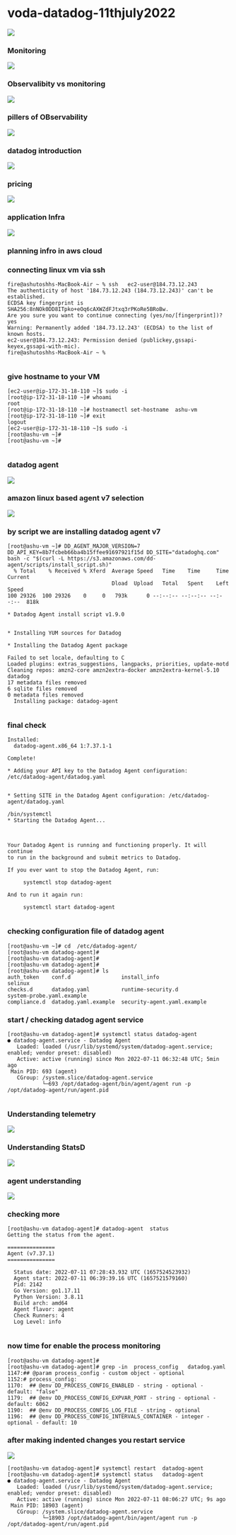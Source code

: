 # voda-datadog-11thjuly2022

<img src="plan.png">

### Monitoring 

<img src="intro.png">

### Observalibity vs monitoring 

<img src="ob.png">

### pillers of OBservability 

<img src="pl.png">

### datadog introduction 

<img src="datadog.png">

### pricing 

<img src="price.png">

### application Infra 

<img src="appinfra.png">

### planning infro in aws cloud 

### connecting linux vm via ssh 

```
fire@ashutoshhs-MacBook-Air ~ % ssh   ec2-user@184.73.12.243
The authenticity of host '184.73.12.243 (184.73.12.243)' can't be established.
ECDSA key fingerprint is SHA256:8nNOk0DD8ITpko+eOq6cAXWZdFJtxq3rPKoRe5BRoBw.
Are you sure you want to continue connecting (yes/no/[fingerprint])? yes
Warning: Permanently added '184.73.12.243' (ECDSA) to the list of known hosts.
ec2-user@184.73.12.243: Permission denied (publickey,gssapi-keyex,gssapi-with-mic).
fire@ashutoshhs-MacBook-Air ~ % 


```

### give hostname to your VM 

```
[ec2-user@ip-172-31-18-110 ~]$ sudo -i 
[root@ip-172-31-18-110 ~]# whoami
root
[root@ip-172-31-18-110 ~]# hostnamectl set-hostname  ashu-vm 
[root@ip-172-31-18-110 ~]# exit
logout
[ec2-user@ip-172-31-18-110 ~]$ sudo -i
[root@ashu-vm ~]# 
[root@ashu-vm ~]# 


```

### datadog agent 

<img src="agent.png">

### amazon linux based agent v7 selection 

<img src="v7.png">

### by script we are installing datadog agent v7 

```
[root@ashu-vm ~]# DD_AGENT_MAJOR_VERSION=7 DD_API_KEY=8b7fcbeb66ba4b15ffee91697921f15d DD_SITE="datadoghq.com" bash -c "$(curl -L https://s3.amazonaws.com/dd-agent/scripts/install_script.sh)"
  % Total    % Received % Xferd  Average Speed   Time    Time     Time  Current
                                 Dload  Upload   Total   Spent    Left  Speed
100 29326  100 29326    0     0   793k      0 --:--:-- --:--:-- --:--:--  818k

* Datadog Agent install script v1.9.0


* Installing YUM sources for Datadog

* Installing the Datadog Agent package

Failed to set locale, defaulting to C
Loaded plugins: extras_suggestions, langpacks, priorities, update-motd
Cleaning repos: amzn2-core amzn2extra-docker amzn2extra-kernel-5.10 datadog
17 metadata files removed
6 sqlite files removed
0 metadata files removed
  Installing package: datadog-agent


```

### final check 

```
Installed:
  datadog-agent.x86_64 1:7.37.1-1                                               

Complete!

* Adding your API key to the Datadog Agent configuration: /etc/datadog-agent/datadog.yaml


* Setting SITE in the Datadog Agent configuration: /etc/datadog-agent/datadog.yaml

/bin/systemctl
* Starting the Datadog Agent...



Your Datadog Agent is running and functioning properly. It will continue
to run in the background and submit metrics to Datadog.

If you ever want to stop the Datadog Agent, run:

     systemctl stop datadog-agent

And to run it again run:

     systemctl start datadog-agent


```

### checking configuration file of datadog agent 

```
[root@ashu-vm ~]# cd  /etc/datadog-agent/
[root@ashu-vm datadog-agent]# 
[root@ashu-vm datadog-agent]# 
[root@ashu-vm datadog-agent]# 
[root@ashu-vm datadog-agent]# ls
auth_token    conf.d                install_info                 selinux
checks.d      datadog.yaml          runtime-security.d           system-probe.yaml.example
compliance.d  datadog.yaml.example  security-agent.yaml.example

```

### start / checking datadog agent service 

```
[root@ashu-vm datadog-agent]# systemctl status datadog-agent 
● datadog-agent.service - Datadog Agent
   Loaded: loaded (/usr/lib/systemd/system/datadog-agent.service; enabled; vendor preset: disabled)
   Active: active (running) since Mon 2022-07-11 06:32:48 UTC; 5min ago
 Main PID: 693 (agent)
   CGroup: /system.slice/datadog-agent.service
           └─693 /opt/datadog-agent/bin/agent/agent run -p /opt/datadog-agent/run/agent.pid


```

### Understanding telemetry 

<img src="tel.png">

### Understanding StatsD 

<img src="statsd.png">

### agent understanding 

<img src="agg.png">

### checking more 

```
[root@ashu-vm datadog-agent]# datadog-agent  status 
Getting the status from the agent.

===============
Agent (v7.37.1)
===============

  Status date: 2022-07-11 07:28:43.932 UTC (1657524523932)
  Agent start: 2022-07-11 06:39:39.16 UTC (1657521579160)
  Pid: 2142
  Go Version: go1.17.11
  Python Version: 3.8.11
  Build arch: amd64
  Agent flavor: agent
  Check Runners: 4
  Log Level: info


```

### now time for enable the process monitoring 

```
[root@ashu-vm datadog-agent]# 
[root@ashu-vm datadog-agent]# grep -in  process_config   datadog.yaml  
1147:## @param process_config - custom object - optional
1152:# process_config:
1170:  ## @env DD_PROCESS_CONFIG_ENABLED - string - optional - default: "false"
1179:  ## @env DD_PROCESS_CONFIG_EXPVAR_PORT - string - optional - default: 6062
1190:  ## @env DD_PROCESS_CONFIG_LOG_FILE - string - optional
1196:  ## @env DD_PROCESS_CONFIG_INTERVALS_CONTAINER - integer - optional - default: 10

```

### after making indented changes you restart service 

<img src="process.png">



```
[root@ashu-vm datadog-agent]# systemctl restart  datadog-agent
[root@ashu-vm datadog-agent]# systemctl status   datadog-agent
● datadog-agent.service - Datadog Agent
   Loaded: loaded (/usr/lib/systemd/system/datadog-agent.service; enabled; vendor preset: disabled)
   Active: active (running) since Mon 2022-07-11 08:06:27 UTC; 9s ago
 Main PID: 18903 (agent)
   CGroup: /system.slice/datadog-agent.service
           └─18903 /opt/datadog-agent/bin/agent/agent run -p /opt/datadog-agent/run/agent.pid
```





